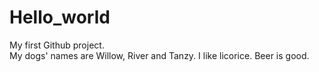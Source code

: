 # Hello_world
My first Github project.  
My dogs' names are Willow, River and Tanzy.
I like licorice.
Beer is good.
